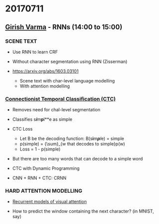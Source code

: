 # 20170711

## [Girish Varma](https://www.iiit.ac.in/people/faculty/girish.varma/) - RNNs (14:00 to 15:00)

### SCENE TEXT

- Use RNN to learn CRF

- Without character segmentation using RNN (Zisserman)

- https://arxiv.org/abs/1603.03101
    - Scene text with char-level language modelling
    - With attention modelling

### [Connectionist Temporal Classification (CTC)](http://www.cs.toronto.edu/~graves/icml_2006.pdf)

- Removes need for chal-level segmentation

- Classifies s***i***m**p**l**e as simple

- CTC Loss
    - Let B be the decoding function: B(s**i**m***p**l*e)  = simple
    - p(simple) = {\sum}_{w that decodes to simple}p(w)
    - Loss = 1 - p(simple)

- But there are too many words that can decode to a simple word

- CTC with Dynamic Programming

- CNN + RNN + CTC: CRNN

### HARD ATTENTION MODELLING

- [Recurrent models of visual attention](https://arxiv.org/abs/1406.6247)

- How to predict the window containing the next character? (in MNIST, say)

